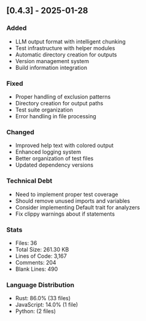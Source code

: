 ## [0.4.3] - 2025-01-28

### Added
- LLM output format with intelligent chunking
- Test infrastructure with helper modules
- Automatic directory creation for outputs
- Version management system
- Build information integration

### Fixed
- Proper handling of exclusion patterns
- Directory creation for output paths
- Test suite organization
- Error handling in file processing

### Changed
- Improved help text with colored output
- Enhanced logging system
- Better organization of test files
- Updated dependency versions

### Technical Debt
- Need to implement proper test coverage
- Should remove unused imports and variables
- Consider implementing Default trait for analyzers
- Fix clippy warnings about if statements

### Stats
- Files: 36
- Total Size: 261.30 KB
- Lines of Code: 3,167
- Comments: 204
- Blank Lines: 490

### Language Distribution
- Rust: 86.0% (33 files)
- JavaScript: 14.0% (1 file)
- Python: (2 files)
